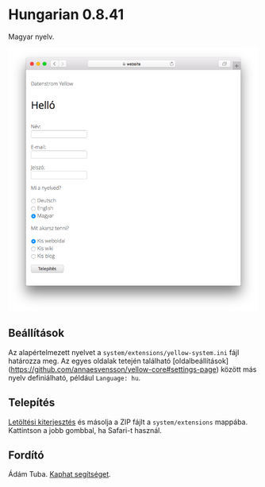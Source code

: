 # Hungarian 0.8.41

Magyar nyelv.

<p align="center"><img src="hungarian-screenshot.png?raw=true" alt="Képernyőkép"></p>

## Beállítások

Az alapértelmezett nyelvet a `system/extensions/yellow-system.ini` fájl határozza meg. Az egyes oldalak tetején található [oldalbeállítások] (https://github.com/annaesvensson/yellow-core#settings-page) között más nyelv definiálható, például `Language: hu`.

## Telepítés

[Letöltési kiterjesztés](https://github.com/datenstrom/yellow-extensions/raw/main/downloads/hungarian.zip) és másolja a ZIP fájlt a `system/extensions` mappába. Kattintson a jobb gombbal, ha Safari-t használ.

## Fordító

Ádám Tuba. [Kaphat segítséget](https://datenstrom.se/yellow/help/).
